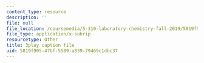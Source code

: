 ```yaml
---
content_type: resource
description: ''
file: null
file_location: /coursemedia/5-310-laboratory-chemistry-fall-2019/5819f90547bf5589a83979469c1dbc37_OQq7qH74T5E.vtt
file_type: application/x-subrip
resourcetype: Other
title: 3play caption file
uid: 5819f905-47bf-5589-a839-79469c1dbc37
---
```

